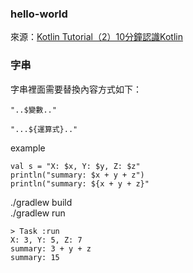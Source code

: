 
### hello-world

來源：[Kotlin Tutorial（2）10分鐘認識Kotlin][1]

### 字串

字串裡面需要替換內容方式如下：


```
"..$變數.."
```

```
"...${運算式}.."
```

example

```
val s = "X: $x, Y: $y, Z: $z"
println("summary: $x + y + z")
println("summary: ${x + y + z}"
```

./gradlew build  
./gradlew run  
```
> Task :run
X: 3, Y: 5, Z: 7
summary: 3 + y + z
summary: 15
```


[1]:http://www.codedata.com.tw/kotlin/kt02/
